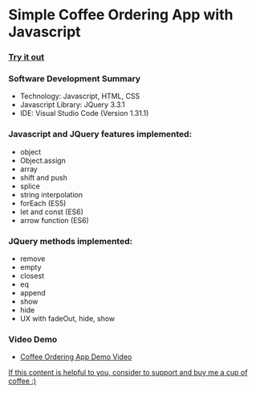 # Simple Coffee Ordering App with Javascript

### [Try it out](https://ngaisteve1.github.io/CoffeeOrderingJS/)

### Software Development Summary
- Technology: Javascript, HTML, CSS
- Javascript Library: JQuery 3.3.1
- IDE: Visual Studio Code (Version 1.31.1)

### Javascript and JQuery features implemented:
- object
- Object.assign
- array
- shift and push
- splice
- string interpolation
- forEach (ES5)
- let and const (ES6)
- arrow function (ES6)

### JQuery methods implemented:
- remove
- empty
- closest
- eq
- append
- show 
- hide
- UX with fadeOut, hide, show 

### Video Demo
- [Coffee Ordering App Demo Video](https://www.youtube.com/watch?v=WffLVWwvAH4)

[If this content is helpful to you, consider to support and buy me a cup of coffee :) ](https://ko-fi.com/V7V2PN67)
